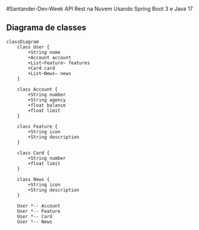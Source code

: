 #Santander-Dev-Week
API Rest na Nuvem Usando Spring Boot 3 e Java 17

##  Diagrama de classes
```mermaid
classDiagram
    class User {
        +String nome
        +Account account
        +List~Feature~ features
        +Card card
        +List~News~ news
    }

    class Account {
        +String number
        +String agency
        +float balance
        +float limit
    }

    class Feature {
        +String icon
        +String description
    }

    class Card {
        +String number
        +float limit
    }

    class News {
        +String icon
        +String description
    }

    User *-- Account
    User *-- Feature
    User *-- Card
    User *-- News
```
